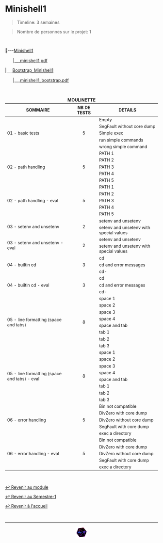 # Minishell1

> Timeline: 3 semaines

> Nombre de personnes sur le projet: 1

<br>

📂---[Minishell1](https://github.com/Studio-17/Epitech-Subjects/tree/main/Semester-1/B-PSU-101/Minishell1/Minishell1)

ㅤㅤ|\_\_\_[minishell1.pdf](https://github.com/Studio-17/Epitech-Subjects/blob/main/Semester-1/B-PSU-101/Minishell1/Minishell1/minishell1.pdf)

|\_\_\_[Bootstrap_Minishell1](https://github.com/Studio-17/Epitech-Subjects/tree/main/Semester-1/B-PSU-101/Minishell1/Bootstrap_Minishell1)

ㅤㅤ|\_\_\_[minishell1_bootstrap.pdf](https://github.com/Studio-17/Epitech-Subjects/blob/main/Semester-1/B-PSU-101/Minishell1/Bootstrap_Minishell1/minishell1_bootstrap.pdf)

<br>

<table align="center">
    <thead>
    <tr>
            <td colspan="3" align="center"><strong>MOULINETTE</strong></td>
    </tr>
        <tr>
            <th>SOMMAIRE</th>
            <th>NB DE TESTS</th>
            <th>DETAILS</th>
        </tr>
    </thead>
    <tbody>
        <tr>
            <td rowspan="5">01 - basic tests</td>
            <td rowspan="5" style="text-align: center;">5</td>
            <td>Empty</td>
        </tr>
        <tr>
            <td>SegFault without core dump</td>
        </tr>
        <tr>
            <td>Simple exec</td>
        </tr>
        <tr>
            <td>run simple commands</td>
        </tr>
        <tr>
            <td>wrong simple command</td>
        </tr>
        <tr>
            <td rowspan="5">02 - path handling</td>
            <td rowspan="5" style="text-align: center;">5</td>
            <td>PATH 1</td>
        </tr>
        <tr>
            <td>PATH 2</td>
        </tr>
        <tr>
            <td>PATH 3</td>
        </tr>
        <tr>
            <td>PATH 4</td>
        </tr>
        <tr>
            <td>PATH 5</td>
        </tr>
        <tr>
            <td rowspan="5">02 - path handling - eval</td>
            <td rowspan="5" style="text-align: center;">5</td>
            <td>PATH 1</td>
        </tr>
        <tr>
            <td>PATH 2</td>
        </tr>
        <tr>
            <td>PATH 3</td>
        </tr>
        <tr>
            <td>PATH 4</td>
        </tr>
        <tr>
            <td>PATH 5</td>
        </tr>
        <tr>
            <td rowspan="2">03 - setenv and unsetenv</td>
            <td rowspan="2" style="text-align: center;">2</td>
            <td>setenv and unsetenv</td>
        </tr>
        <tr>
            <td>setenv and unsetenv with special values</td>
        </tr>
        <tr>
            <td rowspan="2">03 - setenv and unsetenv - eval</td>
            <td rowspan="2" style="text-align: center;">2</td>
            <td>setenv and unsetenv</td>
        </tr>
        <tr>
            <td>setenv and unsetenv with special values</td>
        </tr>
        <tr>
            <td rowspan="3">04 - builtin cd</td>
            <td rowspan="3" style="text-align: center;">3</td>
            <td>cd</td>
        </tr>
        <tr>
            <td>cd and error messages</td>
        </tr>
        <tr>
            <td>cd-</td>
        </tr>
        <tr>
            <td rowspan="3">04 - builtin cd - eval</td>
            <td rowspan="3" style="text-align: center;">3</td>
            <td>cd</td>
        </tr>
        <tr>
            <td>cd and error messages</td>
        </tr>
        <tr>
            <td>cd-</td>
        </tr>
        <tr>
            <td rowspan="8">05 - line formatting (space and tabs)</td>
            <td rowspan="8" style="text-align: center;">8</td>
            <td>space 1</td>
        </tr>
        <tr>
            <td>space 2</td>
        </tr>
        <tr>
            <td>space 3</td>
        </tr>
        <tr>
            <td>space 4</td>
        </tr>
        <tr>
            <td>space and tab</td>
        </tr>
        <tr>
            <td>tab 1</td>
        </tr>
        <tr>
            <td>tab 2</td>
        </tr>
        <tr>
            <td>tab 3</td>
        </tr>
        <tr>
            <td rowspan="8">05 - line formatting (space and tabs) - eval</td>
            <td rowspan="8" style="text-align: center;">8</td>
            <td>space 1</td>
        </tr>
        <tr>
            <td>space 2</td>
        </tr>
        <tr>
            <td>space 3</td>
        </tr>
        <tr>
            <td>space 4</td>
        </tr>
        <tr>
            <td>space and tab</td>
        </tr>
        <tr>
            <td>tab 1</td>
        </tr>
        <tr>
            <td>tab 2</td>
        </tr>
        <tr>
            <td>tab 3</td>
        </tr>
        <tr>
            <td rowspan="5">06 - error handling</td>
            <td rowspan="5" style="text-align: center;">5</td>
            <td>Bin not compatible</td>
        </tr>
        <tr>
            <td>DivZero with core dump</td>
        </tr>
        <tr>
            <td>DivZero without core dump</td>
        </tr>
        <tr>
            <td>SegFault with core dump</td>
        </tr>
        <tr>
            <td>exec a directory</td>
        </tr>
        <tr>
            <td rowspan="5">06 - error handling - eval</td>
            <td rowspan="5" style="text-align: center;">5</td>
            <td>Bin not compatible</td>
        </tr>
        <tr>
            <td>DivZero with core dump</td>
        </tr>
        <tr>
            <td>DivZero without core dump</td>
        </tr>
        <tr>
            <td>SegFault with core dump</td>
        </tr>
        <tr>
            <td>exec a directory</td>
        </tr>
    </tbody>
</table>

<br>

[↩️ Revenir au module](https://github.com/Studio-17/Epitech-Subjects/tree/main/Semester-1/B-PSU-101)

[↩️ Revenir au Semestre-1](https://github.com/Studio-17/Epitech-Subjects/tree/main/Semester-1)

[↩️ Revenir à l'accueil](https://github.com/Studio-17/Epitech-Subjects)

<br>

---

<div align="center">

<a href="https://github.com/Studio-17" target="_blank"><img src="../../../assets/voc17.gif" width="40"></a>
